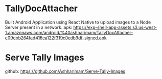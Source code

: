 # TallyDocAttacher

Built Android Application using React Native to upload images to a Node Server present in a network.
apk: https://exp-shell-app-assets.s3.us-west-1.amazonaws.com/android/%40ashharimam/TallyDocAttacher-e09ebb264fad416ea122f319c0edb9df-signed.apk

# Serve Tally Images
github: https://github.com/AshharImam/Serve-Tally-Images
